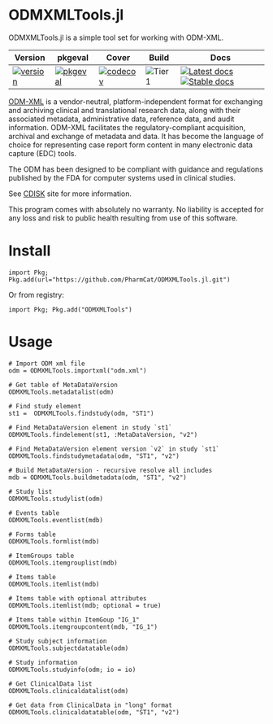# ODMXMLTools.jl

ODMXMLTools.jl is a simple tool set for working with ODM-XML.

| Version | pkgeval | Cover | Build | Docs |
|--------|-------|-------|-------|------|
|[![version](https://juliahub.com/docs/ODMXMLTools/version.svg)](https://docs.juliahub.com/ODMXMLTools/stbAr)|[![pkgeval](https://juliahub.com/docs/ODMXMLTools/pkgeval.svg)](https://docs.juliahub.com/ODMXMLTools/stbAr)|[![codecov](https://codecov.io/gh/PharmCat/ODMXMLTools.jl/branch/main/graph/badge.svg?token=3DksoMcfzh)](https://codecov.io/gh/PharmCat/ODMXMLTools.jl)| ![Tier 1](https://github.com/PharmCat/ODMXMLTools.jl/workflows/Tier%201/badge.svg) | [![Latest docs](https://img.shields.io/badge/docs-latest-blue.svg)](https://pharmcat.github.io/ODMXMLTools.jl/dev/) [![Stable docs](https://img.shields.io/badge/docs-stable-blue.svg)](https://pharmcat.github.io/ODMXMLTools.jl/stable/)|

[ODM-XML](https://www.cdisc.org/standards/data-exchange/odm) is a vendor-neutral, platform-independent format for exchanging and archiving clinical and translational research data, along with their associated metadata, administrative data, reference data, and audit information. ODM-XML facilitates the regulatory-compliant acquisition, archival and exchange of metadata and data. It has become the language of choice for representing case report form content in many electronic data capture (EDC) tools.

The ODM has been designed to be compliant with guidance and regulations published by the FDA for computer systems used in clinical studies.

See [CDISK](https://www.cdisc.org/) site for more information.

This program comes with absolutely no warranty. No liability is accepted for any loss and risk to public health resulting from use of this software.

# Install

```
import Pkg; Pkg.add(url="https://github.com/PharmCat/ODMXMLTools.jl.git")
```

Or from registry:

```
import Pkg; Pkg.add("ODMXMLTools")
```

# Usage

```
# Import ODM xml file
odm = ODMXMLTools.importxml("odm.xml")

# Get table of MetaDataVersion
ODMXMLTools.metadatalist(odm)

# Find study element
st1 =  ODMXMLTools.findstudy(odm, "ST1")

# Find MetaDataVersion element in study `st1`
ODMXMLTools.findelement(st1, :MetaDataVersion, "v2")

# Find MetaDataVersion element version `v2` in study `st1`
ODMXMLTools.findstudymetadata(odm, "ST1", "v2")

# Build MetaDataVersion - recursive resolve all includes
mdb = ODMXMLTools.buildmetadata(odm, "ST1", "v2")

# Study list
ODMXMLTools.studylist(odm)

# Events table
ODMXMLTools.eventlist(mdb)

# Forms table
ODMXMLTools.formlist(mdb)

# ItemGroups table
ODMXMLTools.itemgrouplist(mdb)

# Items table
ODMXMLTools.itemlist(mdb)

# Items table with optional attributes
ODMXMLTools.itemlist(mdb; optional = true)

# Items table within ItemGoup "IG_1"
ODMXMLTools.itemgroupcontent(mdb, "IG_1")

# Study subject information
ODMXMLTools.subjectdatatable(odm)

# Study information
ODMXMLTools.studyinfo(odm; io = io)

# Get ClinicalData list
ODMXMLTools.clinicaldatalist(odm)

# Get data from ClinicalData in "long" format
ODMXMLTools.clinicaldatatable(odm, "ST1", "v2")
```
